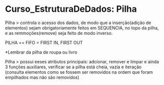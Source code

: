# Curso_EstruturaDeDados: Pilha

Pilha > controla o acesso dos dados, de modo que a inserção(adição de elementos) sejam obrigatoriamente feitos em SEQUENCIA,
no topo da pilha, e as remmoções(remove) seja feito de modo inverso. 

PILHA == FIFO = FIRST IN, FIRST OUT

*Lembrar da pilha de roupa ou livro

Pilha > possui eeses atributos principais: adcionar, remover e limpar
e ainda 3 funções auxiliares, verificar se a pilha está cheia, vazia e
iteração (consulta elementos como se fossem ser removidos na ordem que foram empilhados mas não são removidos) 
